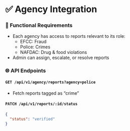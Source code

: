 # ✅ Agency Integration

### 🔧 Functional Requirements

- Each agency has access to reports relevant to its role:
  - EFCC: Fraud
  - Police: Crimes
  - NAFDAC: Drug & food violations
- Admin can assign, escalate, or resolve reports

### 🌐 API Endpoints

#### `GET /api/v1/agency/reports?agency=police`

- Fetch reports tagged as “crime”

#### `PATCH /api/v1/reports/:id/status`

```json
{
  "status": "verified"
}
```
